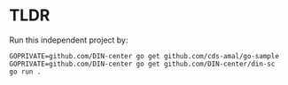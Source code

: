 # TLDR

Run this independent project by:

```console
GOPRIVATE=github.com/DIN-center go get github.com/cds-amal/go-sample
GOPRIVATE=github.com/DIN-center go get github.com/DIN-center/din-sc
go run .

```
